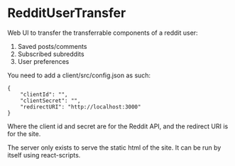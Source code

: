 # RedditUserTransfer

Web UI to transfer the transferrable components of a reddit user:

1. Saved posts/comments
2. Subscribed subreddits
3. User preferences

You need to add a client/src/config.json as such:

```
{
    "clientId": "",
    "clientSecret": "",
    "redirectURI": "http://localhost:3000"
}
```

Where the client id and secret are for the Reddit API, and the redirect URI is for the site.

The server only exists to serve the static html of the site. It can be run by itself using react-scripts.
